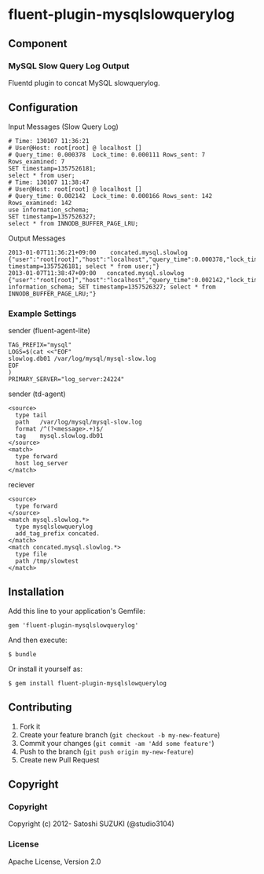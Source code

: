 # fluent-plugin-mysqlslowquerylog

## Component

### MySQL Slow Query Log Output

Fluentd plugin to concat MySQL slowquerylog.

## Configuration

Input Messages (Slow Query Log)
```
# Time: 130107 11:36:21
# User@Host: root[root] @ localhost []
# Query_time: 0.000378  Lock_time: 0.000111 Rows_sent: 7  Rows_examined: 7
SET timestamp=1357526181;
select * from user;
# Time: 130107 11:38:47
# User@Host: root[root] @ localhost []
# Query_time: 0.002142  Lock_time: 0.000166 Rows_sent: 142  Rows_examined: 142
use information_schema;
SET timestamp=1357526327;
select * from INNODB_BUFFER_PAGE_LRU;
```

Output Messages
```
2013-01-07T11:36:21+09:00    concated.mysql.slowlog	{"user":"root[root]","host":"localhost","query_time":0.000378,"lock_time":0.000111,"rows_sent":7,"rows_examined":7,"sql":"SET timestamp=1357526181; select * from user;"}
2013-01-07T11:38:47+09:00	concated.mysql.slowlog	{"user":"root[root]","host":"localhost","query_time":0.002142,"lock_time":0.000166,"rows_sent":142,"rows_examined":142,"sql":"use information_schema; SET timestamp=1357526327; select * from INNODB_BUFFER_PAGE_LRU;"}
```

### Example Settings
sender (fluent-agent-lite)
```
TAG_PREFIX="mysql"
LOGS=$(cat <<"EOF"
slowlog.db01 /var/log/mysql/mysql-slow.log
EOF
)
PRIMARY_SERVER="log_server:24224"
```

sender (td-agent)
```
<source>
  type tail
  path   /var/log/mysql/mysql-slow.log
  format /^(?<message>.+)$/
  tag    mysql.slowlog.db01
</source>
<match>
  type forward
  host log_server
</match>
```

reciever
```
<source>
  type forward
</source>
<match mysql.slowlog.*>
  type mysqlslowquerylog
  add_tag_prefix concated.
</match>
<match concated.mysql.slowlog.*>
  type file
  path /tmp/slowtest
</match>
```

## Installation

Add this line to your application's Gemfile:

    gem 'fluent-plugin-mysqlslowquerylog'

And then execute:

    $ bundle

Or install it yourself as:

    $ gem install fluent-plugin-mysqlslowquerylog

## Contributing

1. Fork it
2. Create your feature branch (`git checkout -b my-new-feature`)
3. Commit your changes (`git commit -am 'Add some feature'`)
4. Push to the branch (`git push origin my-new-feature`)
5. Create new Pull Request

## Copyright

### Copyright
Copyright (c) 2012- Satoshi SUZUKI (@studio3104)

### License
Apache License, Version 2.0
